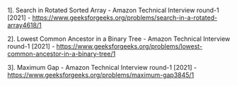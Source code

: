 1]. Search in Rotated Sorted Array - Amazon Technical Interview round-1 [2021] - https://www.geeksforgeeks.org/problems/search-in-a-rotated-array4618/1

2]. Lowest Common Ancestor in a Binary Tree - Amazon Technical Interview round-1 [2021] - https://www.geeksforgeeks.org/problems/lowest-common-ancestor-in-a-binary-tree/1

3]. Maximum Gap - Amazon Technical Interview round-1 [2021] - https://www.geeksforgeeks.org/problems/maximum-gap3845/1

